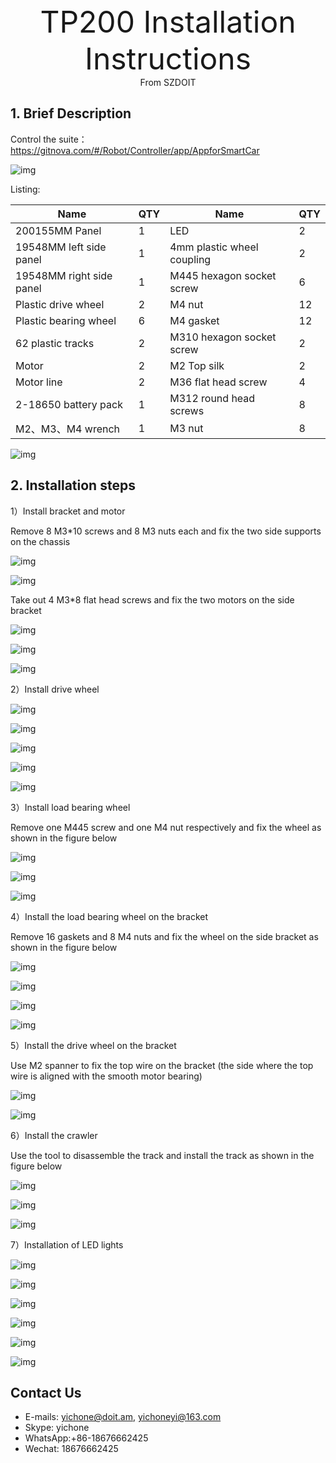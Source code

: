 <center><font size=10> TP200 Installation Instructions </center></font>
<center> From SZDOIT</center>

## 1. Brief Description

Control the suite：https://gitnova.com/#/Robot/Controller/app/AppforSmartCar

![img](wps1.jpg) 

Listing:

| Name                     | QTY  | Name                       | QTY  |
| ------------------------ | ---- | -------------------------- | ---- |
| 200155MM Panel           | 1    | LED                        | 2    |
| 19548MM left side panel  | 1    | 4mm plastic wheel coupling | 2    |
| 19548MM right side panel | 1    | M445 hexagon socket screw  | 6    |
| Plastic drive wheel      | 2    | M4 nut                     | 12   |
| Plastic bearing wheel    | 6    | M4 gasket                  | 12   |
| 62 plastic tracks        | 2    | M310 hexagon socket screw  | 2    |
| Motor                    | 2    | M2 Top silk                | 2    |
| Motor line               | 2    | M36 flat head screw        | 4    |
| 2-18650 battery pack     | 1    | M312 round head screws     | 8    |
| M2、M3、M4 wrench        | 1    | M3 nut                     | 8    |

![img](wps2.png) 

## 2. Installation steps

1）Install bracket and motor

Remove 8 M3*10 screws and 8 M3 nuts each and fix the two side supports on the chassis

![img](wps3.jpg) 

![img](wps4.jpg) 

Take out 4 M3*8 flat head screws and fix the two motors on the side bracket

![img](wps5.jpg) 

![img](wps6.jpg) 

![img](wps7.jpg) 

2）Install drive wheel

![img](wps8.jpg) 

![img](wps9.jpg) 

![img](wps10.jpg) 

![img](wps11.jpg) 

![img](wps12.jpg) 

3）Install load bearing wheel

Remove one M445 screw and one M4 nut respectively and fix the wheel as shown in the figure below

![img](wps13.jpg) 

![img](wps14.jpg) 

![img](wps15.jpg) 

4）Install the load bearing wheel on the bracket

Remove 16 gaskets and 8 M4 nuts and fix the wheel on the side bracket as shown in the figure below

![img](wps16.jpg) 

![img](wps17.jpg) 

![img](wps18.jpg) 

![img](wps19.jpg) 

5）Install the drive wheel on the bracket

Use M2 spanner to fix the top wire on the bracket (the side where the top wire is aligned with the smooth motor bearing)

![img](wps20.jpg) 

![img](wps21.jpg) 

6）Install the crawler

Use the tool to disassemble the track and install the track as shown in the figure below

![img](wps22.jpg) 

![img](wps23.jpg) 

![img](wps24.jpg) 

7）Installation of LED lights

![img](wps25.jpg) 

![img](wps26.jpg) 

![img](wps27.jpg) 

![img](wps28.jpg) 

![img](wps29.jpg)

![img](wps30.jpg) 

## Contact Us

- E-mails: [yichone@doit.am](mailto:yichone@doit.am), [yichoneyi@163.com](mailto:yichoneyi@163.com)
- Skype: yichone
- WhatsApp:+86-18676662425
- Wechat: 18676662425

